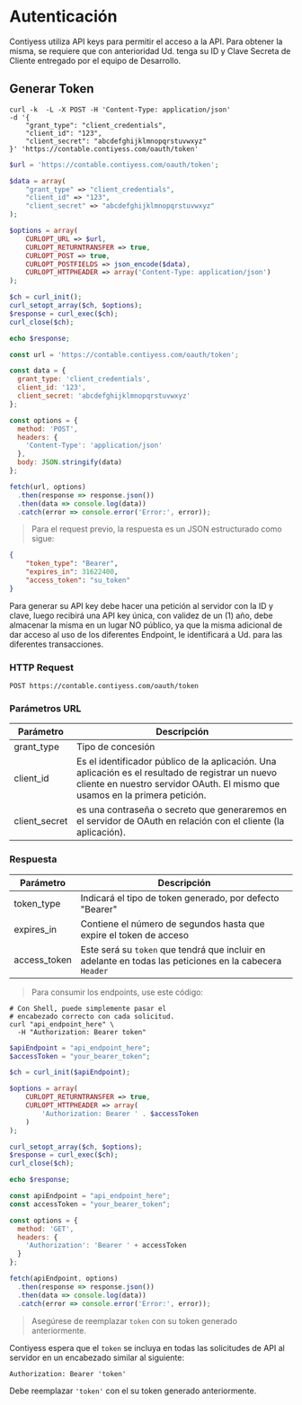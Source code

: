 # Autenticación

Contiyess utiliza API keys para permitir el acceso a la API. Para obtener la misma, se requiere que con anterioridad Ud. tenga su ID y Clave Secreta de Cliente entregado por el equipo de Desarrollo.

## Generar Token

```shell
curl -k  -L -X POST -H 'Content-Type: application/json'
-d '{
    "grant_type": "client_credentials",
    "client_id": "123",
    "client_secret": "abcdefghijklmnopqrstuvwxyz"
}' 'https://contable.contiyess.com/oauth/token'
```

```php
$url = 'https://contable.contiyess.com/oauth/token';

$data = array(
    "grant_type" => "client_credentials",
    "client_id" => "123",
    "client_secret" => "abcdefghijklmnopqrstuvwxyz"
);

$options = array(
    CURLOPT_URL => $url,
    CURLOPT_RETURNTRANSFER => true,
    CURLOPT_POST => true,
    CURLOPT_POSTFIELDS => json_encode($data),
    CURLOPT_HTTPHEADER => array('Content-Type: application/json')
);

$ch = curl_init();
curl_setopt_array($ch, $options);
$response = curl_exec($ch);
curl_close($ch);

echo $response;
```
```javascript
const url = 'https://contable.contiyess.com/oauth/token';

const data = {
  grant_type: 'client_credentials',
  client_id: '123',
  client_secret: 'abcdefghijklmnopqrstuvwxyz'
};

const options = {
  method: 'POST',
  headers: {
    'Content-Type': 'application/json'
  },
  body: JSON.stringify(data)
};

fetch(url, options)
  .then(response => response.json())
  .then(data => console.log(data))
  .catch(error => console.error('Error:', error));
```

> Para el request previo, la respuesta es un JSON estructurado como sigue:

```json
{
    "token_type": "Bearer",
    "expires_in": 31622400,
    "access_token": "su_token"
}
```

Para generar su API key debe hacer una petición al servidor con la ID y clave, luego recibirá una API key única, con validez de un (1) año, debe almacenar la misma en un lugar NO público, ya que la misma adicional de dar acceso al uso de los diferentes Endpoint, le identificará a Ud. para las diferentes transacciones.

### HTTP Request

`POST https://contable.contiyess.com/oauth/token`

### Parámetros URL

Parámetro | Descripción
--------- | -----------
grant_type | Tipo de concesión
client_id | Es el identificador público de la aplicación. Una aplicación es el resultado de registrar un nuevo cliente en nuestro servidor OAuth. El mismo que usamos en la primera petición.
client_secret | es una contraseña o secreto que generaremos en el servidor de OAuth en relación con el cliente (la aplicación).

### Respuesta

Parámetro | Descripción
--------- | -----------
token_type | Indicará el tipo de token generado, por defecto "Bearer"
expires_in | Contiene el número de segundos hasta que expire el token de acceso
access_token | Este será su `token` que tendrá que incluir en adelante en todas las peticiones en la cabecera `Header`

> Para consumir los endpoints, use este código:

```shell
# Con Shell, puede simplemente pasar el 
# encabezado correcto con cada solicitud.
curl "api_endpoint_here" \
  -H "Authorization: Bearer token"
```

```php
$apiEndpoint = "api_endpoint_here";
$accessToken = "your_bearer_token";

$ch = curl_init($apiEndpoint);

$options = array(
    CURLOPT_RETURNTRANSFER => true,
    CURLOPT_HTTPHEADER => array(
        'Authorization: Bearer ' . $accessToken
    )
);

curl_setopt_array($ch, $options);
$response = curl_exec($ch);
curl_close($ch);

echo $response;
```

```javascript
const apiEndpoint = "api_endpoint_here";
const accessToken = "your_bearer_token";

const options = {
  method: 'GET',
  headers: {
    'Authorization': 'Bearer ' + accessToken
  }
};

fetch(apiEndpoint, options)
  .then(response => response.json())
  .then(data => console.log(data))
  .catch(error => console.error('Error:', error));

```

> Asegúrese de reemplazar `token` con su token generado anteriormente.

Contiyess espera que el `token` se incluya en todas las solicitudes de API al servidor en un encabezado similar al siguiente:

`Authorization: Bearer 'token'`

<aside class="notice">
Debe reemplazar <code>'token'</code> con el su token generado anteriormente.
</aside>
